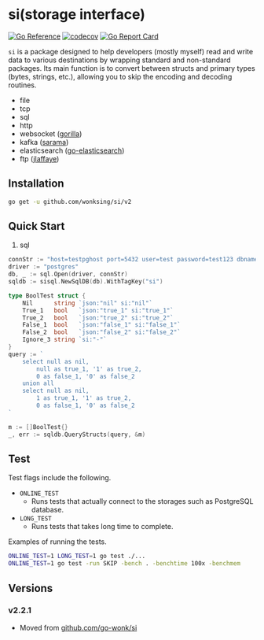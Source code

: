 # si(storage interface)

[![Go Reference](https://pkg.go.dev/badge/github.com/wonksing/si/v2.svg)](https://pkg.go.dev/github.com/wonksing/si/v2)
[![codecov](https://codecov.io/gh/wonksing/si/graph/badge.svg?token=X9U647A20R)](https://codecov.io/gh/wonksing/si)
[![Go Report Card](https://goreportcard.com/badge/github.com/wonksing/si/v2)](https://goreportcard.com/report/github.com/wonksing/si/v2)

`si` is a package designed to help developers (mostly myself) read and write data to various destinations by wrapping standard and non-standard packages. Its main function is to convert between structs and primary types (bytes, strings, etc.), allowing you to skip the encoding and decoding routines.

- file 
- tcp
- sql
- http
- websocket ([gorilla](https://github.com/gorilla/websocket))
- kafka ([sarama](https://github.com/Shopify/sarama))
- elasticsearch ([go-elasticsearch](https://github.com/elastic/go-elasticsearch))
- ftp ([jlaffaye](https://github.com/jlaffaye/ftp))

## Installation

```bash
go get -u github.com/wonksing/si/v2
```

## Quick Start

1. sql
```go
connStr := "host=testpghost port=5432 user=test password=test123 dbname=testdb sslmode=disable connect_timeout=60"
driver := "postgres"
db, _ := sql.Open(driver, connStr)
sqldb := sisql.NewSqlDB(db).WithTagKey("si")

type BoolTest struct {
    Nil      string `json:"nil" si:"nil"`
    True_1   bool   `json:"true_1" si:"true_1"`
    True_2   bool   `json:"true_2" si:"true_2"`
    False_1  bool   `json:"false_1" si:"false_1"`
    False_2  bool   `json:"false_2" si:"false_2"`
    Ignore_3 string `si:"-"`
}
query := `
    select null as nil,
        null as true_1, '1' as true_2, 
        0 as false_1, '0' as false_2
    union all
    select null as nil,
        1 as true_1, '1' as true_2,
        0 as false_1, '0' as false_2
`

m := []BoolTest{}
_, err := sqldb.QueryStructs(query, &m)

```
## Test

Test flags include the following.

- `ONLINE_TEST`
  - Runs tests that actually connect to the storages such as PostgreSQL database.
- `LONG_TEST`
  - Runs tests that takes long time to complete.

Examples of running the tests.

```bash
ONLINE_TEST=1 LONG_TEST=1 go test ./...
ONLINE_TEST=1 go test -run SKIP -bench . -benchtime 100x -benchmem
```

## Versions

### v2.2.1

- Moved from [github.com/go-wonk/si](github.com/go-wonk/si) 

